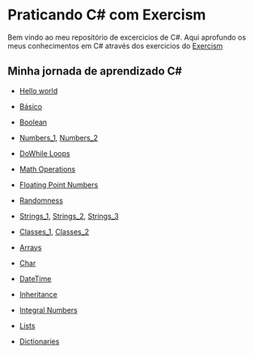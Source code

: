 # Praticando C# com Exercism

Bem vindo ao meu repositório de excercicios de C#.
Aqui aprofundo os meus conhecimentos em C# através dos exercicios do [Exercism](https://exercism.org/)


## Minha jornada de aprendizado C#

* [Hello world](https://github.com/nogueiraDani/PracticingCSharp-Exercism/tree/main/hello-world)
  
* [Básico](https://github.com/nogueiraDani/PracticingCSharp-Exercism/tree/main/lucians-luscious-lasagna)
  
* [Boolean](https://github.com/nogueiraDani/PracticingCSharp-Exercism/tree/main/annalyns-infiltration)

* [Numbers_1](https://github.com/nogueiraDani/PracticingCSharp-Exercism/tree/main/cars-assemble), [Numbers_2](https://github.com/nogueiraDani/PracticingCSharp-Exercism/tree/main/leap)

* [DoWhile Loops](https://github.com/nogueiraDani/PracticingCSharp-Exercism/tree/main/eliuds-eggs)

* [Math Operations](https://github.com/nogueiraDani/PracticingCSharp-Exercism/tree/main/difference-of-squares)

* [Floating Point Numbers](https://github.com/nogueiraDani/PracticingCSharp-Exercism/tree/main/interest-is-interesting)

* [Randomness](https://github.com/nogueiraDani/PracticingCSharp-Exercism/tree/main/roll-the-die)
  
* [Strings_1](https://github.com/nogueiraDani/PracticingCSharp-Exercism/tree/main/log-levels), [Strings_2](https://github.com/nogueiraDani/PracticingCSharp-Exercism/tree/main/pangram), [Strings_3](https://github.com/nogueiraDani/PracticingCSharp-Exercism/tree/main/isogram)

* [Classes_1](https://github.com/nogueiraDani/PracticingCSharp-Exercism/tree/main/elons-toys), [Classes_2](https://github.com/nogueiraDani/PracticingCSharp-Exercism/tree/main/need-for-speed)

* [Arrays](https://github.com/nogueiraDani/PracticingCSharp-Exercism/tree/main/bird-watcher)

* [Char](https://github.com/nogueiraDani/PracticingCSharp-Exercism/tree/main/squeaky-clean)

* [DateTime](https://github.com/nogueiraDani/PracticingCSharp-Exercism/tree/main/booking-up-for-beauty)

* [Inheritance](https://github.com/nogueiraDani/PracticingCSharp-Exercism/tree/main/wizards-and-warriors)

* [Integral Numbers](https://github.com/nogueiraDani/PracticingCSharp-Exercism/tree/main/hyper-optimized-telemetry)

* [Lists](https://github.com/nogueiraDani/PracticingCSharp-Exercism/tree/main/tracks-on-tracks-on-tracks)

* [Dictionaries](https://github.com/nogueiraDani/PracticingCSharp-Exercism/tree/main/international-calling-connoisseur)